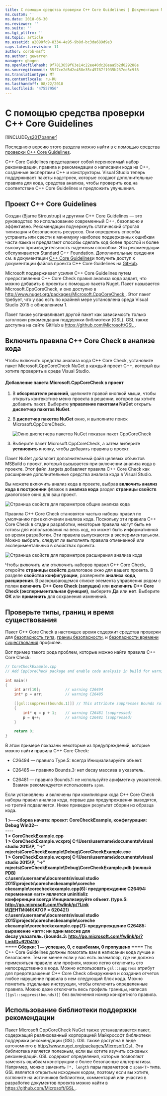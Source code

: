 ```yaml
---
title: С помощью средства проверки C++ Core Guidelines | Документация Майкрософт
ms.custom: ''
ms.date: 2018-06-30
ms.reviewer: ''
ms.suite: ''
ms.tgt_pltfrm: ''
ms.topic: article
ms.assetid: a2098fd9-8334-4e95-9b8d-bc3da689d9e3
caps.latest.revision: 11
author: corob-msft
ms.author: gewarren
manager: ghogen
ms.openlocfilehash: 9f7813659f63e14c22ee40dc28eaa5b2d029288e
ms.sourcegitcommit: 55f7ce2d5d2e458e35c45787f1935b237ee5c9f8
ms.translationtype: MT
ms.contentlocale: ru-RU
ms.lasthandoff: 08/22/2018
ms.locfileid: "47557956"
---
```

# <a name="using-the-c-core-guidelines-checkers"></a>С помощью средства проверки C++ Core Guidelines
[!INCLUDE[vs2017banner](../includes/vs2017banner.md)]

Последнюю версию этого раздела можно найти в [с помощью средства проверки C++ Core Guidelines](https://docs.microsoft.com/visualstudio/code-quality/using-the-cpp-core-guidelines-checkers).  
  
C++ Core Guidelines представляют собой переносимый набор рекомендации, правила и рекомендации о написании кода на C++, созданные экспертами C++ и конструкторы.  Visual Studio теперь поддерживает пакеты надстроек, которые создают дополнительные правила для кода, средства анализа, чтобы проверить код на соответствие C++ Core Guidelines и предложить улучшения.  
  
## <a name="the-c-core-guidelines-project"></a>Проект C++ Core Guidelines  
 Создан (Bjarne Stroustrup) и другими C++ Core Guidelines — это руководство по использованию современный C++, безопасно и эффективно. Рекомендации подчеркнуть статический строгая типизация и безопасность ресурсов. Они определять способы устранить или свести к минимуму наиболее подверженных ошибкам части языка и предлагают способы сделать код более простой и более высокую производительность надежным способом. Эти рекомендации обслуживаются Standard C++ Foundation. Дополнительные сведения см. в документации [C++ Core Guidelines](http://isocpp.github.io/CppCoreGuidelines/CppCoreGuidelines)и получить доступ к документации файлов проекта C++ Core Guidelines на [GitHub](https://github.com/isocpp/CppCoreGuidelines).  
  
 Microsoft поддерживает усилия C++ Core Guidelines путем предоставления C++ Core Check правил анализа кода задает, что можно добавить в проекты с помощью пакета Nuget. Пакет называется Microsoft.CppCoreCheck, и оно доступно в [ http://www.nuget.org/packages/Microsoft.CppCoreCheck ](http://www.nuget.org/packages/Microsoft.CppCoreCheck). Этот пакет требует, что у вас есть по крайней мере установлена среда Visual Studio 2015 с обновлением 1.  
  
 Пакет также устанавливает другой пакет как зависимость только заголовки рекомендация поддержки библиотеки (GSL). GSL также доступна на сайте GitHub в [ https://github.com/Microsoft/GSL ](https://github.com/Microsoft/GSL).  
  
## <a name="enable-the-c-core-check-guidelines-in-code-analysis"></a>Включить правила C++ Core Check в анализе кода  
 Чтобы включить средства анализа кода C++ Core Check, установите пакет Microsoft.CppCoreCheck NuGet в каждый проект C++, который вы хотите проверить в среде Visual Studio.  
  
#### <a name="to-add-the-microsoftcppcorecheck-package-to-your-project"></a>Добавление пакета Microsoft.CppCoreCheck в проект  
  
1.  В **обозревателе решений**, щелкните правой кнопкой мыши, чтобы открыть контекстное меню проекта в решении, которое вы хотите добавить пакет. Выберите **управление пакетами NuGet** открыть **диспетчер пакетов NuGet**.  
  
2.  В **диспетчер пакетов NuGet** окно, и выполните поиск Microsoft.CppCoreCheck.  
  
     ![Окно диспетчера пакетов NuGet показан пакет CppCoreCheck](../code-quality/media/cppcorecheck-nuget-window.PNG "CPPCoreCheck_Nuget_Window")  
  
3.  Выберите пакет Microsoft.CppCoreCheck, а затем выберите **установить** кнопку, чтобы добавить правила в проект.  
  
 Пакет NuGet добавляет дополнительный файл целевых объектов MSBuild в проект, который вызывается при включении анализа кода в проекте. Этот файл .targets добавляет правила C++ Core Check как расширение дополнительные средства анализа кода в Visual Studio.  
  
 Вы можете включить анализ кода в проекте, выбрав **включить анализ кода в построении** флажок в **анализа кода** раздел **страницы свойств** диалоговое окно для ваш проект.  
  
 ![Страница свойств для параметров общие анализа кода](../code-quality/media/cppcorecheck-codeanalysis-general.png "CPPCoreCheck_CodeAnalysis_General")  
  
 Правила C++ Core Check становятся частью наборы правил по умолчанию при включении анализа кода. Поскольку эти правила C++ Core Check в стадии разработки, некоторые правила могут быть не готовы для использования на весь код, но может быть информативной во время разработки. Эти правила выпускаются в экспериментальном. Можно выбрать, следует ли выполнять правила отмененной или экспериментальный в свойствах проекта.  
  
 ![Страница свойств для параметров расширения анализа кода](../code-quality/media/cppcorecheck-codeanalysis-extensions.png "CPPCoreCheck_CodeAnalysis_Extensions")  
  
 Чтобы включить или отключить наборов правил C++ Core Check, откройте **страницы свойств** диалоговое окно для вашего проекта. В разделе **свойства конфигурации**, разверните **анализа кода**, **расширения**. В раскрывающемся списке элемента управления рядом с полем **включить C++ Core Check (запущен)** или **включить C++ Core Check (экспериментальная функция)**, выберите **Да** или **нет**. Выберите **ОК** или **применить** для сохранения изменений.  
  
## <a name="check-types-bounds-and-lifetimes"></a>Проверьте типы, границ и время существования  
 Пакет C++ Core Check в настоящее время содержит средства проверки для [безопасность типа](http://isocpp.github.io/CppCoreGuidelines/CppCoreGuidelines#SS-type), [границ безопасности](http://isocpp.github.io/CppCoreGuidelines/CppCoreGuidelines#SS-bounds), и [безопасности времени существования](http://isocpp.github.io/CppCoreGuidelines/CppCoreGuidelines#SS-lifetime) профилей.  
  
 Вот пример такого рода проблем, которые можно найти правила C++ Core Check:  
  
```cpp  
// CoreCheckExample.cpp  
// Add CppCoreCheck package and enable code analysis in build for warnings.  
  
int main()  
{  
    int arr[10];           // warning C26494  
    int* p = arr;          // warning C26485  
  
    [[gsl::suppress(bounds.1)]] // This attribute suppresses Bounds rule #1  
    {  
        int* q = p + 1;    // warning C26481 (suppressed)  
        p = q++;           // warning C26481 (suppressed)  
    }  
  
    return 0;  
}  
```  
  
 В этом примере показаны некоторые из предупреждений, которые можно найти правила C++ Core Check:  
  
-   C26494 — правило Type.5: всегда Инициализируйте объект.  
  
-   C26485 — правило Bounds.3: нет decay массива в указатель.  
  
-   C26481 — правило Bounds.1: не используйте арифметику указателей. Взамен рекомендуется использовать `span`.  
  
 Если установлены и включены при компиляции кода C++ Core Check наборы правил анализа кода, первые два предупреждения выводятся, но третий подавляется. Ниже приведен результат сборки из образца кода.  
  
 **1 >---сборка начата: проект: CoreCheckExample, конфигурация: Debug Win32--**  
**----**  
**1 > CoreCheckExample.cpp**  
**1 > CoreCheckExample.vcxproj C:\Users\username\documents\visual studio 2015\P, "->"**  
**rojects\CoreCheckExample\Debug\CoreCheckExample.exe**  
**1 > CoreCheckExample.vcxproj C:\Users\username\documents\visual studio 2015\P, "->"**  
**rojects\CoreCheckExample\Debug\CoreCheckExample.pdb (полный PDB)**  
**c:\users\username\documents\visual studio 2015\projects\corecheckexample\coreche**  
**ckexample\corecheckexample.cpp(6): предупреждение C26494: переменная «arr» является uninitializ**  
**конференции всегда Инициализируйте объект. (type.5: http://go.microsoft.com/fwlink/p/?Link**  
**ИДЕНТИФИКАТОР = 620421)**  
**c:\users\username\documents\visual studio 2015\projects\corecheckexample\coreche**  
**ckexample\corecheckexample.cpp(7): предупреждение C26485: выражение «arr»: ни один массив для**  
 **decay указатель. (bounds.3: http://go.microsoft.com/fwlink/p/?LinkID=620415)**  
**==== Сборки: 1 — успешно, 0, с ошибками, 0 пропущено ====** The C++ Core Guidelines должны помогать вам в написании кода лучше и безопаснее. Тем не менее если у вас есть экземпляр, где не должно применяться правило или профиля, можно легко отключить его непосредственно в коде. Можно использовать `gsl::suppress` атрибут для предотвращения C++ Core Check обнаружения и создания отчетов любое нарушение правила в нем следующий блок кода. Можно пометить отдельные инструкции, чтобы отключить определенные правила. Можно даже отключить весь профиль границы, написав `[[gsl::suppress(bounds)]]` без включения номер конкретного правила.  
  
## <a name="use-the-guideline-support-library"></a>Использование библиотеки поддержки рекомендации  
 Пакет Microsoft.CppCoreCheck NuGet также устанавливается пакет, содержащий реализованный корпорацией Майкрософт библиотеки поддержки рекомендации (GSL). GSL также доступна в виде автономного в [ http://www.nuget.org/packages/Microsoft.Gsl ](http://www.nuget.org/packages/Microsoft.Gsl). Эта библиотека является полезным, если вы хотите изучить основных рекомендаций. GSL содержит определения, которые позволяют заменять ошибкам конструкции с более безопасные альтернативы. Например, можно заменить `T*, length` пары параметров с `span<T>` типа. GSL является открытым исходным кодом, поэтому если вы хотите, взгляните на источников библиотеки, комментарий или участия в разработке документов проекта можно найти в [ https://github.com/Microsoft/GSL ](https://github.com/Microsoft/GSL).



